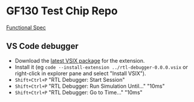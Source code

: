 # GF130 Test Chip Repo

[Functional Spec](https://docs.google.com/document/d/1OfJ8b6-Y-HwSge2IwM3l8fVJmEs0IDzf/edit)

## VS Code debugger

* Download the [latest VSIX package](https://github.com/ChipFlow/rtl-debugger/releases/tag/latest) for the extension.
* Install it (eg `code --install-extension ../rtl-debugger-0.0.0.vsix` or right-click in explorer pane and select "Install VSIX").
* `Shift+Ctrl+P` "RTL Debugger: Start Session"
* `Shift+Ctrl+P` "RTL Debugger: Run Simulation Until..." "10ms"
* `Shift+Ctrl+P` "RTL Debugger: Go to Time..." "10ms"
